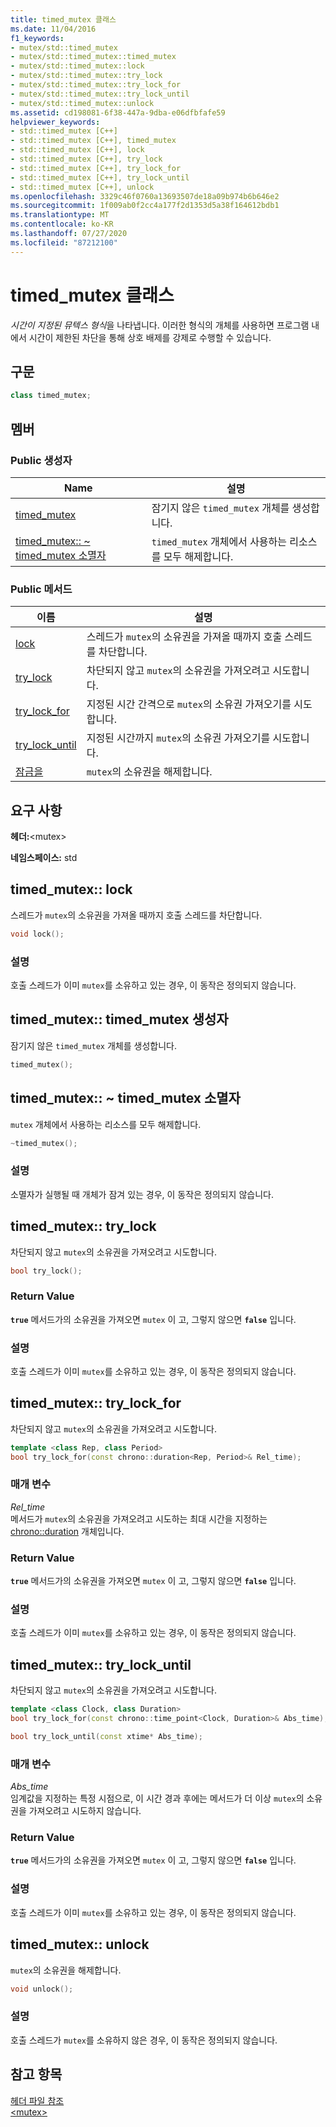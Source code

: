 ```yaml
---
title: timed_mutex 클래스
ms.date: 11/04/2016
f1_keywords:
- mutex/std::timed_mutex
- mutex/std::timed_mutex::timed_mutex
- mutex/std::timed_mutex::lock
- mutex/std::timed_mutex::try_lock
- mutex/std::timed_mutex::try_lock_for
- mutex/std::timed_mutex::try_lock_until
- mutex/std::timed_mutex::unlock
ms.assetid: cd198081-6f38-447a-9dba-e06dfbfafe59
helpviewer_keywords:
- std::timed_mutex [C++]
- std::timed_mutex [C++], timed_mutex
- std::timed_mutex [C++], lock
- std::timed_mutex [C++], try_lock
- std::timed_mutex [C++], try_lock_for
- std::timed_mutex [C++], try_lock_until
- std::timed_mutex [C++], unlock
ms.openlocfilehash: 3329c46f0760a13693507de18a09b974b6b646e2
ms.sourcegitcommit: 1f009ab0f2cc4a177f2d1353d5a38f164612bdb1
ms.translationtype: MT
ms.contentlocale: ko-KR
ms.lasthandoff: 07/27/2020
ms.locfileid: "87212100"
---
```

# <a name="timed_mutex-class"></a>timed_mutex 클래스

*시간이 지정된 뮤텍스 형식*을 나타냅니다. 이러한 형식의 개체를 사용하면 프로그램 내에서 시간이 제한된 차단을 통해 상호 배제를 강제로 수행할 수 있습니다.

## <a name="syntax"></a>구문

```cpp
class timed_mutex;
```

## <a name="members"></a>멤버

### <a name="public-constructors"></a>Public 생성자

|Name|설명|
|----------|-----------------|
|[timed_mutex](#timed_mutex)|잠기지 않은 `timed_mutex` 개체를 생성합니다.|
|[timed_mutex:: ~ timed_mutex 소멸자](#dtortimed_mutex_destructor)|`timed_mutex` 개체에서 사용하는 리소스를 모두 해제합니다.|

### <a name="public-methods"></a>Public 메서드

|이름|설명|
|----------|-----------------|
|[lock](#lock)|스레드가 `mutex`의 소유권을 가져올 때까지 호출 스레드를 차단합니다.|
|[try_lock](#try_lock)|차단되지 않고 `mutex`의 소유권을 가져오려고 시도합니다.|
|[try_lock_for](#try_lock_for)|지정된 시간 간격으로 `mutex`의 소유권 가져오기를 시도합니다.|
|[try_lock_until](#try_lock_until)|지정된 시간까지 `mutex`의 소유권 가져오기를 시도합니다.|
|[잠금을](#unlock)|`mutex`의 소유권을 해제합니다.|

## <a name="requirements"></a>요구 사항

**헤더:**\<mutex>

**네임스페이스:** std

## <a name="timed_mutexlock"></a><a name="lock"></a>timed_mutex:: lock

스레드가 `mutex`의 소유권을 가져올 때까지 호출 스레드를 차단합니다.

```cpp
void lock();
```

### <a name="remarks"></a>설명

호출 스레드가 이미 `mutex`를 소유하고 있는 경우, 이 동작은 정의되지 않습니다.

## <a name="timed_mutextimed_mutex-constructor"></a><a name="timed_mutex"></a>timed_mutex:: timed_mutex 생성자

잠기지 않은 `timed_mutex` 개체를 생성합니다.

```cpp
timed_mutex();
```

## <a name="timed_mutextimed_mutex-destructor"></a><a name="dtortimed_mutex_destructor"></a>timed_mutex:: ~ timed_mutex 소멸자

`mutex` 개체에서 사용하는 리소스를 모두 해제합니다.

```cpp
~timed_mutex();
```

### <a name="remarks"></a>설명

소멸자가 실행될 때 개체가 잠겨 있는 경우, 이 동작은 정의되지 않습니다.

## <a name="timed_mutextry_lock"></a><a name="try_lock"></a>timed_mutex:: try_lock

차단되지 않고 `mutex`의 소유권을 가져오려고 시도합니다.

```cpp
bool try_lock();
```

### <a name="return-value"></a>Return Value

**`true`** 메서드가의 소유권을 가져오면 `mutex` 이 고, 그렇지 않으면 **`false`** 입니다.

### <a name="remarks"></a>설명

호출 스레드가 이미 `mutex`를 소유하고 있는 경우, 이 동작은 정의되지 않습니다.

## <a name="timed_mutextry_lock_for"></a><a name="try_lock_for"></a>timed_mutex:: try_lock_for

차단되지 않고 `mutex`의 소유권을 가져오려고 시도합니다.

```cpp
template <class Rep, class Period>
bool try_lock_for(const chrono::duration<Rep, Period>& Rel_time);
```

### <a name="parameters"></a>매개 변수

*Rel_time*\
메서드가 `mutex`의 소유권을 가져오려고 시도하는 최대 시간을 지정하는 [chrono::duration](../standard-library/duration-class.md) 개체입니다.

### <a name="return-value"></a>Return Value

**`true`** 메서드가의 소유권을 가져오면 `mutex` 이 고, 그렇지 않으면 **`false`** 입니다.

### <a name="remarks"></a>설명

호출 스레드가 이미 `mutex`를 소유하고 있는 경우, 이 동작은 정의되지 않습니다.

## <a name="timed_mutextry_lock_until"></a><a name="try_lock_until"></a>timed_mutex:: try_lock_until

차단되지 않고 `mutex`의 소유권을 가져오려고 시도합니다.

```cpp
template <class Clock, class Duration>
bool try_lock_for(const chrono::time_point<Clock, Duration>& Abs_time);

bool try_lock_until(const xtime* Abs_time);
```

### <a name="parameters"></a>매개 변수

*Abs_time*\
임계값을 지정하는 특정 시점으로, 이 시간 경과 후에는 메서드가 더 이상 `mutex`의 소유권을 가져오려고 시도하지 않습니다.

### <a name="return-value"></a>Return Value

**`true`** 메서드가의 소유권을 가져오면 `mutex` 이 고, 그렇지 않으면 **`false`** 입니다.

### <a name="remarks"></a>설명

호출 스레드가 이미 `mutex`를 소유하고 있는 경우, 이 동작은 정의되지 않습니다.

## <a name="timed_mutexunlock"></a><a name="unlock"></a>timed_mutex:: unlock

`mutex`의 소유권을 해제합니다.

```cpp
void unlock();
```

### <a name="remarks"></a>설명

호출 스레드가 `mutex`를 소유하지 않은 경우, 이 동작은 정의되지 않습니다.

## <a name="see-also"></a>참고 항목

[헤더 파일 참조](../standard-library/cpp-standard-library-header-files.md)\
[\<mutex>](../standard-library/mutex.md)
